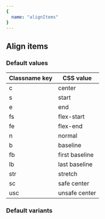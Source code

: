 ```yaml
---
{
  name: "alignItems"
}
---
```


## Align items

### Default values
<!-- defaults.values.start -->
|Classname key|CSS value     |
|-------------|--------------|
|c            |center        |
|s            |start         |
|e            |end           |
|fs           |flex-start    |
|fe           |flex-end      |
|n            |normal        |
|b            |baseline      |
|fb           |first baseline|
|lb           |last baseline |
|str          |stretch       |
|sc           |safe center   |
|usc          |unsafe center |

<!-- defaults.values.end -->


### Default variants
<!-- defaults.variants.start -->

<!-- defaults.variants.end -->
